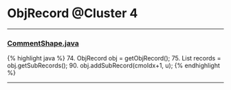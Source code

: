 # ObjRecord @Cluster 4

***

### [CommentShape.java](https://searchcode.com/codesearch/view/15642359/)
{% highlight java %}
74. ObjRecord obj = getObjRecord();
75. List records = obj.getSubRecords();
90. obj.addSubRecord(cmoIdx+1, u);
{% endhighlight %}

***

